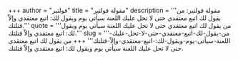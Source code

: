 +++
author = "فولتير"
title = "مقولة فولتير"
description = '''مقولة فولتير: من يقول لك اتبع معتقدي حتى لا تحل عليك اللعنة سيأتي يوم ويقول لك: اتبع معتقدي وإلاّ قتلتك.'''
quote = '''من يقول لك اتبع معتقدي حتى لا تحل عليك اللعنة سيأتي يوم ويقول لك: اتبع معتقدي وإلاّ قتلتك.'''
slug = '''من-يقول-لك-اتبع-معتقدي-حتى-لا-تحل-عليك-اللعنة-سيأتي-يوم-ويقول-لك:-اتبع-معتقدي-وإلاّ-قتلتك'''
+++
من يقول لك اتبع معتقدي حتى لا تحل عليك اللعنة سيأتي يوم ويقول لك: اتبع معتقدي وإلاّ قتلتك.
